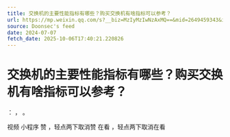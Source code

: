 ```yaml
---
title: 交换机的主要性能指标有哪些？购买交换机有啥指标可以参考？
url: https://mp.weixin.qq.com/s?__biz=MzIyMzIwNzAxMQ==&mid=2649459343&idx=1&sn=35fb707ae1865196a925f7543f885250
source: Doonsec's feed
date: 2024-07-07
fetch_date: 2025-10-06T17:40:21.220826
---
```


# 交换机的主要性能指标有哪些？购买交换机有啥指标可以参考？

：
，
。

视频
小程序
赞
，轻点两下取消赞
在看
，轻点两下取消在看